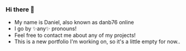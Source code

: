 ### Hi there 👋
- My name is Daniel, also known as danb76 online
- I go by ✨any✨ pronouns!
- Feel free to contact me about any of my projects!
- This is a new portfolio I'm working on, so it's a little empty for now..
